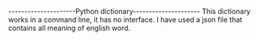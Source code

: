 ---------------------Python dictionary---------------------
This dictionary works in a command line, it has no interface. I have used a json file that contains all meaning of english word.